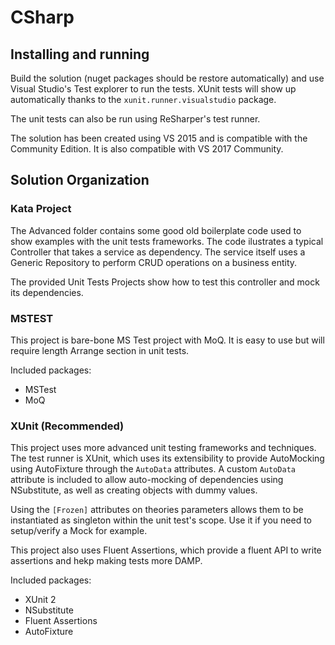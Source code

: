 # CSharp

## Installing and running

Build the solution (nuget packages should be restore automatically) and use Visual Studio's Test
explorer to run the tests. XUnit tests will show up automatically thanks to the `xunit.runner.visualstudio`
package.

The unit tests can also be run using ReSharper's test runner.

The solution has been created using VS 2015 and is compatible with the Community Edition.
It is also compatible with VS 2017 Community.

## Solution Organization

### Kata Project

The Advanced folder contains some good old boilerplate code used to show examples
with the unit tests frameworks. The code ilustrates a typical Controller that takes
a service as dependency. The service itself uses a Generic Repository to perform
CRUD operations on a business entity.

The provided Unit Tests Projects show how to test this controller and mock its
dependencies.

### MSTEST

This project is bare-bone MS Test project with MoQ. It is easy to use but will
require length Arrange section in unit tests.

Included packages:

* MSTest
* MoQ

### XUnit (Recommended)

This project uses more advanced unit testing frameworks and techniques.
The test runner is XUnit, which uses its extensibility to provide AutoMocking
using AutoFixture through the `AutoData` attributes. A custom `AutoData` attribute
is included to allow auto-mocking of dependencies using NSubstitute, as well as
creating objects with dummy values.

Using the `[Frozen]` attributes on theories parameters allows them to be instantiated
as singleton within the unit test's scope. Use it if you need to setup/verify a Mock for
example.

This project also uses Fluent Assertions, which provide a fluent API to write assertions
and hekp making tests more DAMP.

Included packages:

* XUnit 2
* NSubstitute
* Fluent Assertions
* AutoFixture